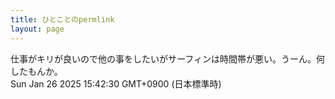 ```yaml
---
title: ひとことのpermlink
layout: page
---
```

<div class="box" dt="1737873750786">
  仕事がキリが良いので他の事をしたいがサーフィンは時間帯が悪い。うーん。何したもんか。
  <div class="content is-small">Sun Jan 26 2025 15:42:30 GMT+0900 (日本標準時)</div>
</div>